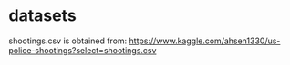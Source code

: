 # datasets
shootings.csv is obtained from: https://www.kaggle.com/ahsen1330/us-police-shootings?select=shootings.csv

